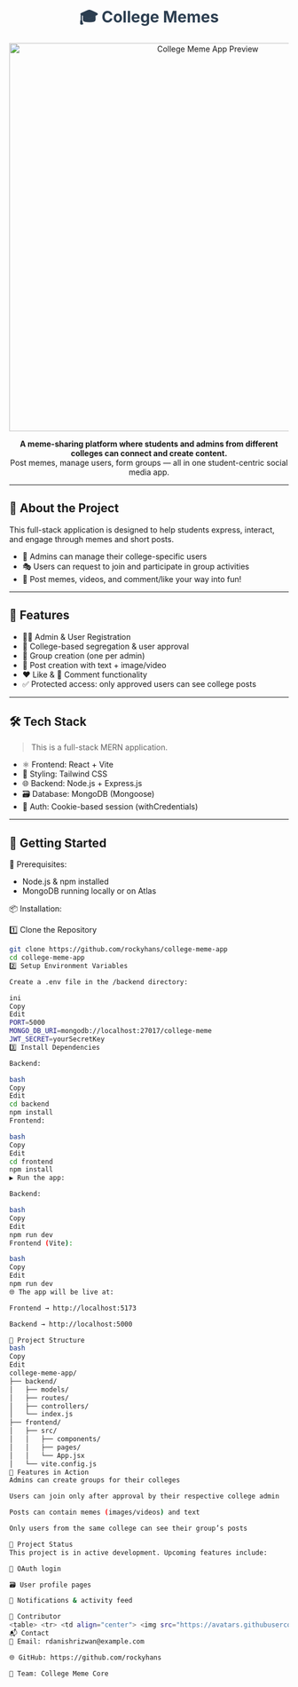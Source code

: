 <h1 align="center" style="color:#2c3e50;">🎓 College Memes</h1>

<p align="center">
  <img src="./preview.png" alt="College Meme App Preview" width="700"/>
</p>

<p align="center">
  <b>A meme-sharing platform where students and admins from different colleges can connect and create content.</b><br>
  Post memes, manage users, form groups — all in one student-centric social media app.
</p>

---

## 📄 About the Project

This full-stack application is designed to help students express, interact, and engage through memes and short posts.

- 🧑 Admins can manage their college-specific users
- 🎭 Users can request to join and participate in group activities
- 📸 Post memes, videos, and comment/like your way into fun!

---

## 🌟 Features

- 🧑‍🎓 Admin & User Registration
- 🏫 College-based segregation & user approval
- 👥 Group creation (one per admin)
- 📝 Post creation with text + image/video
- ❤️ Like & 💬 Comment functionality
- ✅ Protected access: only approved users can see college posts

---

## 🛠️ Tech Stack

> This is a full-stack MERN application.

- ⚛️ Frontend: React + Vite
- 🎨 Styling: Tailwind CSS
- 🌐 Backend: Node.js + Express.js
- 🗃️ Database: MongoDB (Mongoose)
- 🔐 Auth: Cookie-based session (withCredentials)

---

## 🚀 Getting Started

🧾 Prerequisites:

- Node.js & npm installed
- MongoDB running locally or on Atlas

📦 Installation:

1️⃣ Clone the Repository

```bash
git clone https://github.com/rockyhans/college-meme-app
cd college-meme-app
2️⃣ Setup Environment Variables

Create a .env file in the /backend directory:

ini
Copy
Edit
PORT=5000
MONGO_DB_URI=mongodb://localhost:27017/college-meme
JWT_SECRET=yourSecretKey
3️⃣ Install Dependencies

Backend:

bash
Copy
Edit
cd backend
npm install
Frontend:

bash
Copy
Edit
cd frontend
npm install
▶️ Run the app:

Backend:

bash
Copy
Edit
npm run dev
Frontend (Vite):

bash
Copy
Edit
npm run dev
🌐 The app will be live at:

Frontend → http://localhost:5173

Backend → http://localhost:5000

📁 Project Structure
bash
Copy
Edit
college-meme-app/
├── backend/
│   ├── models/
│   ├── routes/
│   ├── controllers/
│   └── index.js
├── frontend/
│   ├── src/
│   │   ├── components/
│   │   ├── pages/
│   │   └── App.jsx
│   └── vite.config.js
📸 Features in Action
Admins can create groups for their colleges

Users can join only after approval by their respective college admin

Posts can contain memes (images/videos) and text

Only users from the same college can see their group’s posts

📅 Project Status
This project is in active development. Upcoming features include:

🔐 OAuth login

🗃️ User profile pages

🔔 Notifications & activity feed

👤 Contributor
<table> <tr> <td align="center"> <img src="https://avatars.githubusercontent.com/u/164065390?v=4" width="80px;" alt="Danish Rizwan"/> <br /><sub><b>Danish Rizwan</b></sub><br /> <sub>Full-Stack Developer</sub> </td> </tr> </table>
📬 Contact
📧 Email: rdanishrizwan@example.com

🌐 GitHub: https://github.com/rockyhans

💬 Team: College Meme Core

